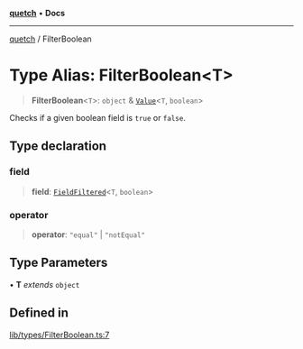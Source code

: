 [**quetch**](../README.md) • **Docs**

***

[quetch](../README.md) / FilterBoolean

# Type Alias: FilterBoolean\<T\>

> **FilterBoolean**\<`T`\>: `object` & [`Value`](Value.md)\<`T`, `boolean`\>

Checks if a given boolean field is `true` or `false`.

## Type declaration

### field

> **field**: [`FieldFiltered`](FieldFiltered.md)\<`T`, `boolean`\>

### operator

> **operator**: `"equal"` \| `"notEqual"`

## Type Parameters

• **T** *extends* `object`

## Defined in

[lib/types/FilterBoolean.ts:7](https://github.com/nevoland/quetch/blob/4c3c4d08a348f3317d0dfdffa7516132c18306c7/lib/types/FilterBoolean.ts#L7)
